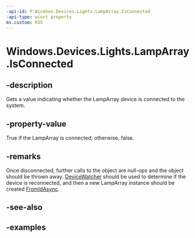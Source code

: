 ```yaml
---
-api-id: P:Windows.Devices.Lights.LampArray.IsConnected
-api-type: winrt property
ms.custom: RS5
---
```


<!-- Property syntax.
public bool IsConnected { get; }
-->

# Windows.Devices.Lights.LampArray.IsConnected

## -description
Gets a value indicating whether the LampArray device is connected to the system.

## -property-value
True if the LampArray is connected; otherwise, false.

## -remarks
Once disconnected, further calls to the object are null-ops and the object should be thrown away.  [DeviceWatcher](../windows.devices.enumeration/devicewatcher.md) should be used to determine if the device is reconnected, and then a new LampArray instance should be created [FromIdAsync](lamparray_fromidasync_1322863552.md).

## -see-also

## -examples


